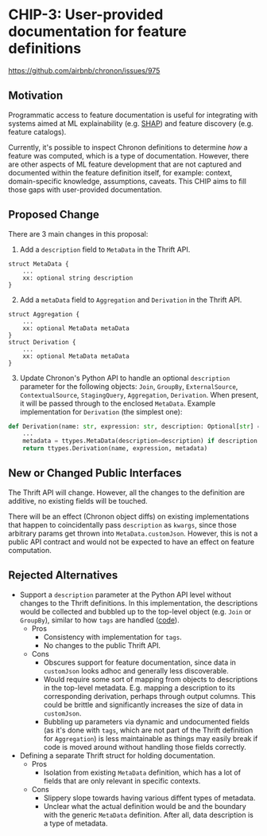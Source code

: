 # CHIP-3: User-provided documentation for feature definitions

https://github.com/airbnb/chronon/issues/975

## Motivation

Programmatic access to feature documentation is useful for integrating with systems aimed at ML explainability (e.g. [SHAP](https://shap.readthedocs.io/en/latest/)) and feature discovery (e.g. feature catalogs).

Currently, it's possible to inspect Chronon definitions to determine _how_ a feature was computed, which is a type of documentation. However, there are other aspects of ML feature development that are not
captured and documented within the feature definition itself, for example: context, domain-specific knowledge, assumptions, caveats. This CHIP aims to fill those gaps with user-provided documentation.

## Proposed Change

There are 3 main changes in this proposal:

1. Add a `description` field to `MetaData` in the Thrift API.

```thrift
struct MetaData {
    ...
    xx: optional string description
}
```

2. Add a `metaData` field to `Aggregation` and `Derivation` in the Thrift API.

```thrift
struct Aggregation {
    ...
    xx: optional MetaData metaData
}
struct Derivation {
    ...
    xx: optional MetaData metaData
}
```

3. Update Chronon's Python API to handle an optional `description` parameter for the following objects: `Join`, `GroupBy`, `ExternalSource`, `ContextualSource`, `StagingQuery`, `Aggregation`, `Derivation`. When present, it will be passed through to the enclosed `MetaData`. Example implementation for `Derivation` (the simplest one):

```python
def Derivation(name: str, expression: str, description: Optional[str] = None) -> ttypes.Derivation:
    ...
    metadata = ttypes.MetaData(description=description) if description else None
    return ttypes.Derivation(name, expression, metadata)
```

## New or Changed Public Interfaces

The Thrift API will change. However, all the changes to the definition are additive, no existing fields will be touched.

There will be an effect (Chronon object diffs) on existing implementations that happen to coincidentally pass `description` as `kwargs`, since those arbitrary params get thrown into `MetaData.customJson`.
However, this is not a public API contract and would not be expected to have an effect on feature computation.

## Rejected Alternatives

- Support a `description` parameter at the Python API level without changes to the Thrift definitions. In this implementation, the descriptions would be collected and bubbled up to the top-level object (e.g. `Join` or `GroupBy`), similar to how `tags` are handled ([code](https://github.com/airbnb/chronon/blob/3e138e86d9922a6742709adc69b9b6ccbd18852c/api/py/ai/chronon/group_by.py#L529)).
  - Pros
    - Consistency with implementation for `tags`.
    - No changes to the public Thrift API.
  - Cons
    - Obscures support for feature documentation, since data in `customJson` looks adhoc and generally less discoverable.
    - Would require some sort of mapping from objects to descriptions in the top-level metadata. E.g. mapping a description to its corresponding derivation, perhaps through output columns. This could be brittle and significantly increases the size of data in `customJson`.
    - Bubbling up parameters via dynamic and undocumented fields (as it's done with `tags`, which are not part of the Thrift definition for `Aggregation`) is less maintainable as things may easily break if code is moved around without handling those fields correctly.
- Defining a separate Thrift struct for holding documentation.
  - Pros
    - Isolation from existing `MetaData` definition, which has a lot of fields that are only relevant in specific contexts.
  - Cons
    - Slippery slope towards having various diffent types of metadata.
    - Unclear what the actual definition would be and the boundary with the generic `MetaData` definition. After all, data description is a type of metadata.